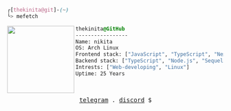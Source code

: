 

```css
┌[thekinita@git]-(~)
└> mefetch
```
 

<div style="display:block;text-align:left"><img align="left" src="https://user-images.githubusercontent.com/56447720/215329483-0f7dcda1-71a7-495a-9097-2393af297636.png" border="0" style="width:156px;">
  
  ```css
  thekinita@GitHub
  -----------------
  Name: nikita
  OS: Arch Linux
  Frontend stack: ["JavaScript", "TypeScript", "Next.js"]
  Backend stack: ["TypeScript", "Node.js", "Sequelize", "Prisma"]
  Intrests: ["Web-developing", "Linux"]  
  Uptime: 25 Years
  ```
</div>



<br />
<p align="center">
  <samp>
    <a href="https://t.me/@thekinita" target="_blank">telegram</a> .
    <a href="https://discordapp.com/users/988460996383342602" target="_blank">discord</a> $
  </samp>
</p>







